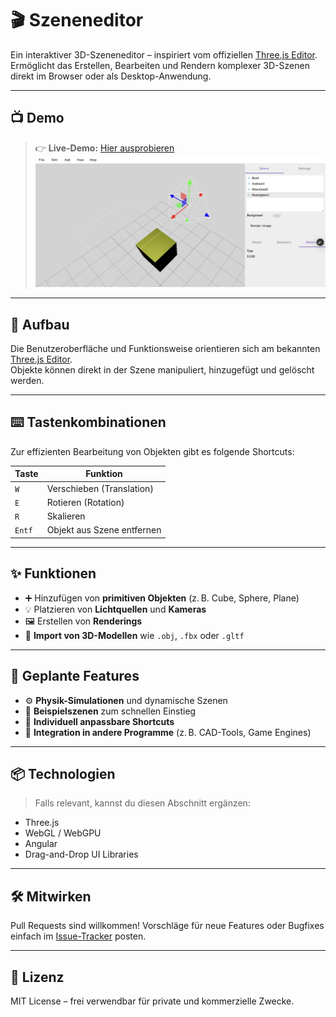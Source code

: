 # 🎬 Szeneneditor

Ein interaktiver 3D-Szeneneditor – inspiriert vom offiziellen [Three.js Editor](https://threejs.org/editor/).  
Ermöglicht das Erstellen, Bearbeiten und Rendern komplexer 3D-Szenen direkt im Browser oder als Desktop-Anwendung.

---

## 📺 Demo

> 👉 **Live-Demo:** [Hier ausprobieren](https://szeneneditor.vercel.app)  
> ![Szeneneditor Vorschau](preview.png)  

---

## 🧱 Aufbau

Die Benutzeroberfläche und Funktionsweise orientieren sich am bekannten [Three.js Editor](https://threejs.org/editor/).  
Objekte können direkt in der Szene manipuliert, hinzugefügt und gelöscht werden.

---

## ⌨️ Tastenkombinationen

Zur effizienten Bearbeitung von Objekten gibt es folgende Shortcuts:

| Taste  | Funktion                       |
|--------|--------------------------------|
| `W`    | Verschieben (Translation)      |
| `E`    | Rotieren (Rotation)            |
| `R`    | Skalieren                      |
| `Entf` | Objekt aus Szene entfernen     |

---

## ✨ Funktionen

- ➕ Hinzufügen von **primitiven Objekten** (z. B. Cube, Sphere, Plane)
- 💡 Platzieren von **Lichtquellen** und **Kameras**
- 🖼️ Erstellen von **Renderings**
- 📂 **Import von 3D-Modellen** wie `.obj`, `.fbx` oder `.gltf`

---

## 🔭 Geplante Features

- ⚙️ **Physik-Simulationen** und dynamische Szenen
- 🎯 **Beispielszenen** zum schnellen Einstieg
- 🧩 **Individuell anpassbare Shortcuts**
- 🔌 **Integration in andere Programme** (z. B. CAD-Tools, Game Engines)

---

## 📦 Technologien

> Falls relevant, kannst du diesen Abschnitt ergänzen:

- Three.js
- WebGL / WebGPU
- Angular
- Drag-and-Drop UI Libraries

---

## 🛠️ Mitwirken

Pull Requests sind willkommen! Vorschläge für neue Features oder Bugfixes einfach im [Issue-Tracker](https://github.com/dein-projekt/issues) posten.

---

## 📄 Lizenz

MIT License – frei verwendbar für private und kommerzielle Zwecke.